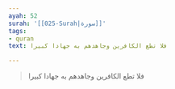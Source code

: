 ```yaml
---
ayah: 52
surah: '[[025-Surah|سورة]]'
tags:
- quran
text: فلا تطع الكافرين وجاهدهم به جهادا كبيرا

---
```

> فلا تطع الكافرين وجاهدهم به جهادا كبيرا
